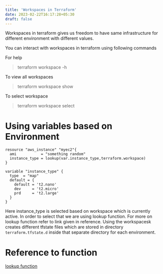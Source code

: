 ```yaml
---
title: 'Workspaces in Terraform'
date: 2023-02-22T16:17:28+05:30
draft: false
---
```


Workspaces in terraform gives us freedom to have same infrastructure for different environment with different values.

You can interact with workspaces in terraform using following commands

For help

> terraform workspace -h

To view all workspaces

> terraform workspace show

To select workspace

> terraform workspace select <workspace>

# Using variables based on Environment

```
resource "aws_instance" "myec2"{
  ami           = "something random"
  instance_type = lookup(var.instance_type,terraform.workspace)
}

variable "instance_type" {
  type  = "map"
  default = {
    default = 't2.nano'
    dev     = 't2.micro'
    prd     = 't2.large'
  }
}
```

Here instance_type is selected based on workspace which is currently active. In order to select that we are using lookup function. For more on lookup function refer to link given in reference. Using the workspacesk creates different tfstate files which are stored in directory `terraform.tfstate.d` inside that separate directory for each environment.

# Reference to function

[lookup function](https://developer.hashicorp.com/terraform/language/functions/lookup)
